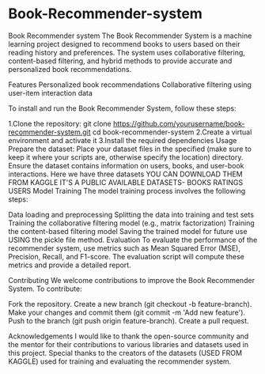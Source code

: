 # Book-Recommender-system
Book Recommender system
The Book Recommender System is a machine learning project designed to recommend books to users based on their reading history and preferences. The system uses collaborative filtering, content-based filtering, and hybrid methods to provide accurate and personalized book recommendations.

Features
Personalized book recommendations
Collaborative filtering using user-item interaction data

To install and run the Book Recommender System, follow these steps:

1.Clone the repository:
git clone https://github.com/yourusername/book-recommender-system.git
cd book-recommender-system
2.Create a virtual environment and activate it
3.Install the required dependencies
Usage
Prepare the dataset:
Place your dataset files in the specified (make sure to keep it where your scripts are, otherwise specify the location) directory. Ensure the dataset contains information on users, books, and user-book interactions.
Here we have three datasets  YOU CAN DOWNLOAD THEM FROM KAGGLE IT'S A PUBLIC AVAILABLE DATASETS- 
BOOKS
RATINGS
USERS
Model Training
The model training process involves the following steps:

Data loading and preprocessing
Splitting the data into training and test sets
Training the collaborative filtering model (e.g., matrix factorization)
Training the content-based filtering model
Saving the trained model for future use USING the pickle file method.
Evaluation
To evaluate the performance of the recommender system, use metrics such as Mean Squared Error (MSE), Precision, Recall, and F1-score. The evaluation script will compute these metrics and provide a detailed report.

Contributing
We welcome contributions to improve the Book Recommender System. To contribute:

Fork the repository.
Create a new branch (git checkout -b feature-branch).
Make your changes and commit them (git commit -m 'Add new feature').
Push to the branch (git push origin feature-branch).
Create a pull request.

Acknowledgements
I would like to thank the open-source community and the mentor for their contributions to various libraries and datasets used in this project. Special thanks to the creators of the datasets (USED FROM KAGGLE) used for training and evaluating the recommender system.



